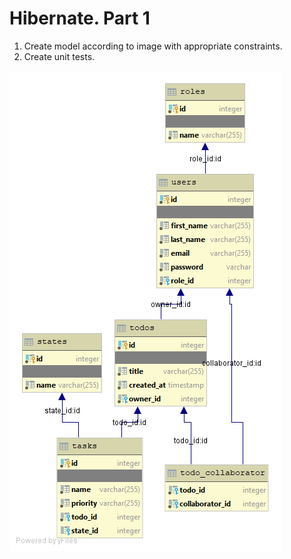 # Hibernate. Part 1

1. Create model according to image with appropriate constraints.
2. Create unit tests.

![Image](https://github.com/KorbutViacheslav/pre-marathone-training/blob/main/pre-marathone-training/sprint11/src/main/resources/todolist_erd.png?raw=true)
